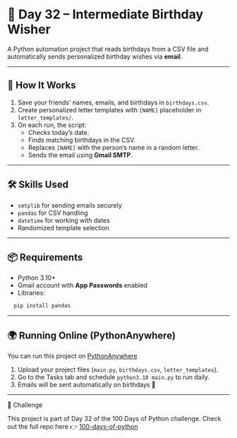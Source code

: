 # 🎂 Day 32 – Intermediate Birthday Wisher

A Python automation project that reads birthdays from a CSV file and automatically sends personalized birthday wishes via **email**.  

---

## 🚀 How It Works
1. Save your friends’ names, emails, and birthdays in `birthdays.csv`.
2. Create personalized letter templates with `[NAME]` placeholder in `letter_templates/`.
3. On each run, the script:
   - Checks today’s date.
   - Finds matching birthdays in the CSV.
   - Replaces `[NAME]` with the person’s name in a random letter.
   - Sends the email using **Gmail SMTP**.

---

## 🛠 Skills Used
- `smtplib` for sending emails securely
- `pandas` for CSV handling
- `datetime` for working with dates
- Randomized template selection

---

## 📦 Requirements
- Python 3.10+
- Gmail account with **App Passwords** enabled
- Libraries:
```bash
  pip install pandas
```

---

## 🌍 Running Online (PythonAnywhere)
You can run this project on [PythonAnywhere]([url](https://www.pythonanywhere.com/))
1. Upload your project files (`main.py`, `birthdays.csv`, `letter_templates`).
2. Go to the Tasks tab and schedule `python3.10 main.py` to run daily.
3. Emails will be sent automatically on birthdays 🎉

---

📅 Challenge

This project is part of Day 32 of the 100 Days of Python challenge.
Check out the full repo here 👉 [100-days-of-python]([url](https://github.com/chiragdhawan07/100-days-of-python))
